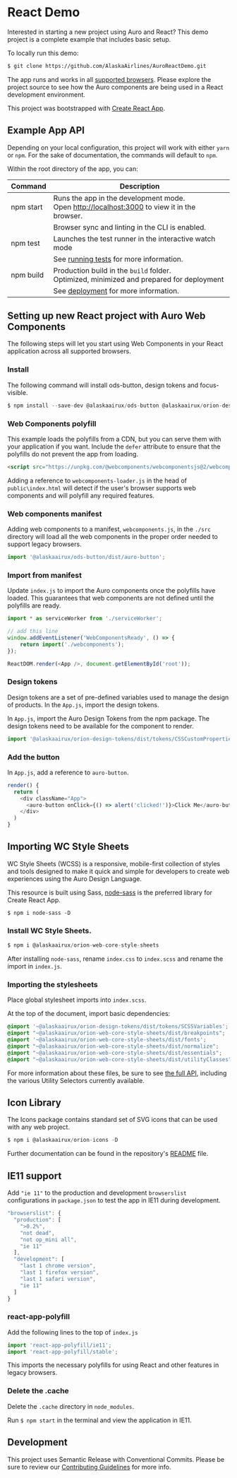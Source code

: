 # React Demo

Interested in starting a new project using Auro and React? This demo project is a complete example that includes basic setup. 

To locally run this demo: 

```bash
$ git clone https://github.com/AlaskaAirlines/AuroReactDemo.git
```

The app runs and works in all [supported browsers](http://auro.alaskaair.com/support/browsersSupport). Please explore the project source to see how the Auro components are being used in a React development environment. 

This project was bootstrapped with [Create React App](https://github.com/facebook/create-react-app).

## Example App API

Depending on your local configuration, this project will work with either `yarn` or `npm`. For the sake of documentation, the commands will default to `npm`. 

Within the root directory of the app, you can:

| Command | Description
|---|---
| npm start | Runs the app in the development mode.<br />Open [http://localhost:3000](http://localhost:3000) to view it in the browser.
||Browser sync and linting in the CLI is enabled.
| npm test | Launches the test runner in the interactive watch mode
|| See [running tests](https://facebook.github.io/create-react-app/docs/running-tests) for more information.
| npm build | Production build in the `build` folder.<br>Optimized, minimized and prepared for deployment
||See [deployment](https://facebook.github.io/create-react-app/docs/deployment) for more information.

## Setting up new React project with Auro Web Components

The following steps will let you start using Web Components in your React application across all supported browsers.

### Install

The following command will install ods-button, design tokens and focus-visible. 

```js
$ npm install --save-dev @alaskaairux/ods-button @alaskaairux/orion-design-tokens focus-visible
```

### Web Components polyfill

This example loads the polyfills from a CDN, but you can serve them with your application if you want. Include the `defer` attribute to ensure that the polyfills do not prevent the app from loading.

```html
<script src="https://unpkg.com/@webcomponents/webcomponentsjs@2/webcomponents-loader.js" defer></script>
```

Adding a reference to `webcomponents-loader.js` in the head of `public\index.html` will detect if the user's browser supports web components and will polyfill any required features.

### Web components manifest 

Adding web components to a manifest, `webcomponents.js`, in the `./src` directory will load all the web components in the proper order needed to support legacy browsers. 

```js
import '@alaskaairux/ods-button/dist/auro-button';
```

### Import from manifest 

Update `index.js` to import the Auro components once the polyfills have loaded. This guarantees that web components are not defined until the polyfills are ready.

```js
import * as serviceWorker from './serviceWorker';

// add this line
window.addEventListener('WebComponentsReady', () => {
    return import('./webcomponents');
});

ReactDOM.render(<App />, document.getElementById('root'));
```

### Design tokens

Design tokens are a set of pre-defined variables used to manage the design of products. In the `App.js`, import the design tokens. 

In `App.js`, import the Auro Design Tokens from the npm package. The design tokens need to be available for the component to render.

```js
import '@alaskaairux/orion-design-tokens/dist/tokens/CSSCustomProperties.css';
```

### Add the button

In `App.js`, add a reference to `auro-button`.

```js
render() {
  return (
    <div className="App">
      <auro-button onClick={() => alert('clicked!')}>Click Me</auro-button>
    </div>
  )
}
```

## Importing WC Style Sheets 

WC Style Sheets (WCSS) is a responsive, mobile-first collection of styles and tools designed to make it quick and simple for developers to create web experiences using the Auro Design Language.

This resource is built using Sass, [node-sass](https://www.npmjs.com/package/node-sass) is the preferred library for Create React App. 

```
$ npm i node-sass -D
```

### Install WC Style Sheets.

```javascript
$ npm i @alaskaairux/orion-web-core-style-sheets
```

After installing `node-sass`, rename `index.css` to `index.scss` and rename the import in `index.js`.  

### Importing the stylesheets

Place global stylesheet imports into `index.scss`. 

At the top of the document, import basic dependencies: 

```scss
@import '~@alaskaairux/orion-design-tokens/dist/tokens/SCSSVariables';
@import "~@alaskaairux/orion-web-core-style-sheets/dist/breakpoints";
@import '~@alaskaairux/orion-web-core-style-sheets/dist/fonts';
@import "~@alaskaairux/orion-web-core-style-sheets/dist/normalize";
@import "~@alaskaairux/orion-web-core-style-sheets/dist/essentials";
@import "~@alaskaairux/orion-web-core-style-sheets/dist/utilityClasses";
```

For more information about these files, be sure to see [the full API](https://alaskaairlines.github.io/WebCoreStyleSheets/), including the various Utility Selectors currently available. 


## Icon Library

The Icons package contains standard set of SVG icons that can be used with any web project. 

```Javascript
$ npm i @alaskaairux/orion-icons -D
```

Further documentation can be found in the repository's [README](https://auro.alaskaair.com/icons/install) file. 

## IE11 support 

Add `"ie 11"` to the production and development `browserslist` configurations in `package.json` to test the app in IE11 during development.

```js
"browserslist": {
  "production": [
    ">0.2%",
    "not dead",
    "not op_mini all",
    "ie 11"
  ],
  "development": [
    "last 1 chrome version",
    "last 1 firefox version",
    "last 1 safari version",
    "ie 11" 
  ]
}
```

### react-app-polyfill

Add the following lines to the top of `index.js`

```js
import 'react-app-polyfill/ie11';
import 'react-app-polyfill/stable';
```

This imports the necessary polyfills for using React and other features in legacy browsers. 

### Delete the .cache 

Delete the `.cache` directory in `node_modules`.

Run `$ npm start` in the terminal and view the application in IE11.

## Development 

This project uses Semantic Release with Conventional Commits. Please be sure to review our [Contributing Guidelines](https://auro.alaskaair.com/getting-started/developers/contributing) for more info. 

